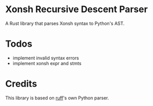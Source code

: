 # Xonsh Recursive Descent Parser

A Rust library that parses Xonsh syntax to Python's AST.

# Todos

- implement invalid syntax errors
- implement xonsh expr and stmts

# Credits

This library is based on [ruff](https://github.com/charliermarsh/ruff)'s own Python parser.
